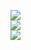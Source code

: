 ![](https://github-readme-stats.vercel.app/api?username=Iteeez&theme=blue_navy&hide_border=false&include_all_commits=false&count_private=false)<br/>
![](https://github-readme-streak-stats.herokuapp.com/?user=Iteeez&theme=blue_navy&hide_border=false)<br/>
![](https://github-readme-stats.vercel.app/api/top-langs/?username=Iteeez&theme=blue_navy&hide_border=false&include_all_commits=false&count_private=false&layout=compact)
